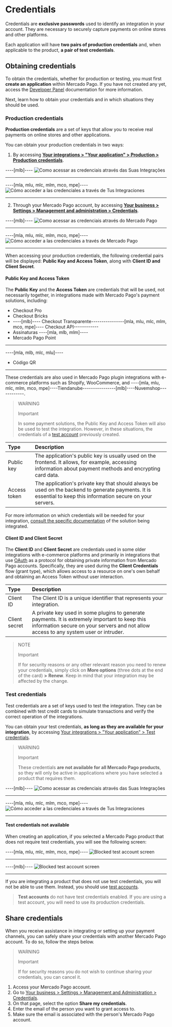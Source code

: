 # Credentials

Credentials are **exclusive passwords** used to identify an integration in your account. They are necessary to securely capture payments on online stores and other platforms.

Each application will have **two pairs of production credentials** and, when applicable to the product, **a pair of test credentials**.

## Obtaining credentials 

To obtain the credentials, whether for production or testing, you must first **create an application** within Mercado Pago. If you have not created any yet, access the [Developer Panel](/developers/en/docs/your-integrations/dashboard#bookmark_create_a_new_application) documentation for more information.

Next, learn how to obtain your credentials and in which situations they should be used.

### Production credentials

**Production credentials** are a set of keys that allow you to receive real payments on online stores and other applications.

You can obtain your production credentials in two ways:

1. By accessing [**Your integrations > "Your application" > Production > Production credentials**](https://www.mercadopago[FAKER][URL][DOMAIN]/developers/panel/app).

----[mlb]----
![Como acessar as credenciais através das Suas Integrações](/images/credentials/credentials-prod-mp-pt-v2.gif)

------------
----[mla, mlu, mlc, mlm, mco, mpe]----
![Cómo acceder a las credenciales a través de Tus Integraciones](/images/credentials/credentials-prod-mp-es-v2.gif)

------------

2. Through your Mercado Pago account, by accessing [**Your business > Settings > Management and administration > Credentials**](https://www.mercadopago[FAKER][URL][DOMAIN]/settings/account/credentials).

----[mlb]----
![Como acessar as credenciais através do Mercado Pago](/images/credentials/credentials-prod-mp-pt.gif)

------------
----[mla, mlu, mlc, mlm, mco, mpe]----
![Cómo acceder a las credenciales a través de Mercado Pago](/images/credentials/credentials-prod-mp-es.gif)

------------

When accessing your production credentials, the following credential pairs will be displayed: **Public Key and Access Token**, along with **Client ID and Client Secret**.

#### Public Key and Access Token

The **Public Key** and the **Access Token** are credentials that will be used, not necessarily together, in integrations made with Mercado Pago's payment solutions, including:

- Checkout Pro
- Checkout Bricks
- ----[mlb]---- Checkout Transparente----------------[mla, mlu, mlc, mlm, mco, mpe]---- Checkout API------------
- Assinaturas
----[mla, mlb, mlm]----
- Mercado Pago Point

------------
----[mla, mlb, mlc, mlu]----
- Código QR

------------

These credentials are also used in Mercado Pago plugin integrations with e-commerce platforms such as Shopify, WooCommerce, and ----[mla, mlu, mlc, mlm, mco, mpe]----Tiendanube----------------[mlb]----Nuvemshop------------.

> WARNING
>
> Important
>
> In some payment solutions, the Public Key and Access Token will also be used to test the integration. However, in these situations, the credentials of a [test account](/developers/en/docs/your-integrations/test/accounts) previously created.

| Type | Description |
| :--- | :--- |
| Public key | The application's public key is usually used on the frontend. It allows, for example, accessing information about payment methods and encrypting card data. |
| Access token | The application's private key that should always be used on the backend to generate payments. It is essential to keep this information secure on your servers. |

For more information on which credentials will be needed for your integration, [consult the specific documentation](https://www.mercadopago[FAKER][URL][DOMAIN]/developers/en/docs) of the solution being integrated.

#### Client ID and Client Secret

The **Client ID** and **Client Secret** are credentials used in some older integrations with e-commerce platforms and primarily in integrations that use [OAuth](/developers/en/docs/security/oauth/introduction) as a protocol for obtaining private information from Mercado Pago accounts. Specifically, they are used during the **Client Credentials** flow (grant type), which allows access to a resource on one's own behalf and obtaining an Access Token without user interaction.

| Type | Description |
| :--- | :--- |
| Client ID | The Client ID is a unique identifier that represents your integration. |
| Client secret | A private key used in some plugins to generate payments. It is extremely important to keep this information secure on your servers and not allow access to any system user or intruder. |

> NOTE
>
> Important
>
> If for security reasons or any other relevant reason you need to renew your credentials, simply click on **More options** (three dots at the end of the card) **>** **Renew**. Keep in mind that your integration may be affected by the change.

### Test credentials

Test credentials are a set of keys used to test the integration. They can be combined with test credit cards to simulate transactions and verify the correct operation of the integrations.

You can obtain your test credentials, **as long as they are available for your integration**, by accessing [Your integrations > "Your application" > Test credentials](https://www.mercadopago[FAKER][URL][DOMAIN]/developers/panel/app).

> WARNING
>
> Important
>
> These credentials **are not available for all Mercado Pago products**, so they will only be active in applications where you have selected a product that requires them.

----[mlb]----
![Como acessar as credenciais através das Suas Integrações](/images/credentials/credentials-test-panel-pt.gif)

------------
----[mla, mlu, mlc, mlm, mco, mpe]----
![Cómo acceder a las credenciales a través de Tus Integraciones](/images/credentials/credentials-test-panel-es.gif)

------------

#### Test credentials not available

When creating an application, if you selected a Mercado Pago product that does not require test credentials, you will see the following screen:

----[mla, mlu, mlc, mlm, mco, mpe]----
![Blocked test account screen](/images/credentials/blocked-test-credentials-es-v2.png)

------------
----[mlb]----
![Blocked test account screen](/images/credentials/blocked-test-credentials-es-v3.png)

------------

If you are integrating a product that does not use test credentials, you will not be able to use them. Instead, you should use [test accounts](/developers/en/docs/your-integrations/test/accounts). 

> **Test accounts** do not have test credentials enabled. If you are using a test account, you will need to use its production credentials.

## Share credentials

When you receive assistance in integrating or setting up your payment channels, you can safely share your credentials with another Mercado Pago account. To do so, follow the steps below.

> WARNING
>
> Important
>
> If for security reasons you do not wish to continue sharing your credentials, you can cancel it.

1. Access your Mercado Pago account.
2. Go to [Your business > Settings > Management and Administration > Credentials](https://www.mercadopago[FAKER][URL][DOMAIN]/settings/account/credentials).
3. On that page, select the option **Share my credentials**.
4. Enter the email of the person you want to grant access to.
5. Make sure the email is associated with the person's Mercado Pago account.